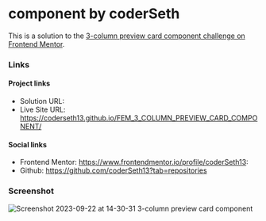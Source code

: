 # component by coderSeth

This is a solution to the [3-column preview card component challenge on Frontend Mentor](https://www.frontendmentor.io/challenges/3column-preview-card-component-pH92eAR2-).

### Links

#### Project links

- Solution URL:
- Live Site URL: https://coderseth13.github.io/FEM_3_COLUMN_PREVIEW_CARD_COMPONENT/

#### Social links

- Frontend Mentor: https://www.frontendmentor.io/profile/coderSeth13:
- Github: https://github.com/coderSeth13?tab=repositories

### Screenshot
![Screenshot 2023-09-22 at 14-30-31 3-column preview card component](https://github.com/coderSeth13/FEM_3_COLUMN_PREVIEW_CARD_COMPONENT/assets/145410639/93326e0c-a2a2-41ba-9304-d9c1c609e54f)
